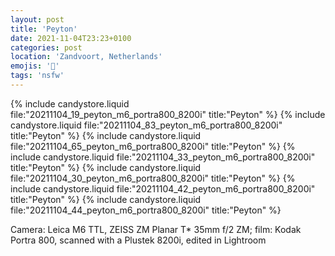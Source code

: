 ```yaml
---
layout: post
title: 'Peyton'
date: 2021-11-04T23:23+0100
categories: post
location: 'Zandvoort, Netherlands'
emojis: '🔞'
tags: 'nsfw'
---
```


{% include candystore.liquid file:"20211104_19_peyton_m6_portra800_8200i" title:"Peyton" %}
{% include candystore.liquid file:"20211104_83_peyton_m6_portra800_8200i" title:"Peyton" %}
{% include candystore.liquid file:"20211104_65_peyton_m6_portra800_8200i" title:"Peyton" %}
{% include candystore.liquid file:"20211104_33_peyton_m6_portra800_8200i" title:"Peyton" %}
{% include candystore.liquid file:"20211104_30_peyton_m6_portra800_8200i" title:"Peyton" %}
{% include candystore.liquid file:"20211104_42_peyton_m6_portra800_8200i" title:"Peyton" %}
{% include candystore.liquid file:"20211104_44_peyton_m6_portra800_8200i" title:"Peyton" %}

Camera: Leica M6 TTL, ZEISS ZM Planar T\* 35mm f/2 ZM; film: Kodak Portra 800, scanned with a Plustek 8200i, edited in Lightroom
